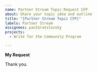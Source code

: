 ```yaml
---
name: Partner Stream Topic Request CFP
about: Share your topic idea and outline
title: "[Partner Stream Topic CFP]"
labels: Partner Stream
assignees: paulbratslavsky
projects: 
  - Write for the Community Program

---
```


**My Request**
<!--
Hello 👋 

When you're ready to submit your topic, please provide a title, brief description and outline for your talk.

First up, your Title. Keep it short but make sure it really captures what your talk is about. 

Then, move on to the Description. Here, you want a short paragraph that gets into the meat of your topic. 

Mention the problem you're tackling, how you're approaching it differently, and the kind of impact or new insights attendees can expect.

Next, you’ll want to sketch a Brief Outline. This breaks down the key points or sections of your presentation.

Once you have completed your request, tag me @paulbratslavsky and I will review your proposal and reach out with next step.

-->


Thank you.
